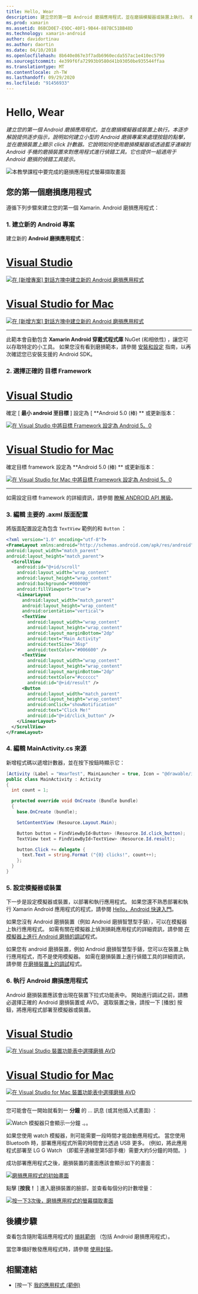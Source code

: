 ```yaml
---
title: Hello, Wear
description: 建立您的第一個 Android 磨損應用程式，並在磨損模擬器或裝置上執行。 本逐步解說提供逐步指示，說明如何建立小型的 Android 磨損專案來處理按鈕的點擊，並在磨損裝置上顯示 click 計數器。 它說明如何使用磨損模擬器或透過藍牙連線到 Android 手機的磨損裝置來對應用程式進行偵錯工具。 它也提供一組適用于 Android 磨損的偵錯工具提示。
ms.prod: xamarin
ms.assetid: 86BCD0E7-E9DC-40F1-9B44-887BC51BB48D
ms.technology: xamarin-android
author: davidortinau
ms.author: daortin
ms.date: 04/10/2018
ms.openlocfilehash: 8b640e867e3f7adb6960ecda557ac1e410ec5799
ms.sourcegitcommit: 4e399f6fa72993b9580d41b93050be935544ffaa
ms.translationtype: MT
ms.contentlocale: zh-TW
ms.lasthandoff: 09/29/2020
ms.locfileid: "91456933"
---
```

# <a name="hello-wear"></a>Hello, Wear

_建立您的第一個 Android 磨損應用程式，並在磨損模擬器或裝置上執行。本逐步解說提供逐步指示，說明如何建立小型的 Android 磨損專案來處理按鈕的點擊，並在磨損裝置上顯示 click 計數器。它說明如何使用磨損模擬器或透過藍牙連線到 Android 手機的磨損裝置來對應用程式進行偵錯工具。它也提供一組適用于 Android 磨損的偵錯工具提示。_

![本教學課程中要完成的磨損應用程式螢幕擷取畫面](hello-wear-images/example.png)

## <a name="your-first-wear-app"></a>您的第一個磨損應用程式

遵循下列步驟來建立您的第一個 Xamarin. Android 磨損應用程式：

### <a name="1-create-a-new-android-project"></a>1. 建立新的 Android 專案

建立新的 **Android 磨損應用程式**：

<!-- markdownlint-disable MD001 -->

# <a name="visual-studio"></a>[Visual Studio](#tab/windows)

[![在 [新增專案] 對話方塊中建立新的 Android 磨損應用程式](hello-wear-images/vs/new-solution-sml.w157.png)](hello-wear-images/vs/new-solution.w157.png#lightbox)

# <a name="visual-studio-for-mac"></a>[Visual Studio for Mac](#tab/macos)

[![在 [新增方案] 對話方塊中建立新的 Android 磨損應用程式](hello-wear-images/xs/new-solution-sml.png)](hello-wear-images/xs/new-solution.png#lightbox)

-----

此範本會自動包含 **Xamarin Android 穿戴式程式庫** NuGet (和相依性) ，讓您可以存取特定的小工具。 如果您沒有看到磨損範本，請參閱 [安裝和設定](~/android/wear/get-started/installation.md) 指南，以再次確認您已安裝支援的 Android SDK。 

### <a name="2-choose-the-correct-target-framework"></a>2. 選擇正確的 **目標 Framework**

# <a name="visual-studio"></a>[Visual Studio](#tab/windows)

確定 [ **最小 android 至目標** ] 設定為 [ **Android 5.0 (棒) ** 或更新版本： 

[![在 Visual Studio 中將目標 Framework 設定為 Android 5。0](hello-wear-images/vs/target-framework-sml.png)](hello-wear-images/vs/target-framework.png#lightbox)

# <a name="visual-studio-for-mac"></a>[Visual Studio for Mac](#tab/macos)

確定目標 framework 設定為 **Android 5.0 (棒) ** 或更新版本：

[![在 Visual Studio for Mac 中將目標 Framework 設定為 Android 5。0](hello-wear-images/xs/target-framework-sml.png)](hello-wear-images/xs/target-framework.png#lightbox)

-----

如需設定目標 framework 的詳細資訊，請參閱 [瞭解 ANDROID API 層級](~/android/app-fundamentals/android-api-levels.md)。

### <a name="3-edit-the-mainaxml-layout"></a>3. 編輯 **主要的 .axml** 版面配置

將版面配置設定為包含 `TextView` 範例的和 `Button` ： 

```xml
<?xml version="1.0" encoding="utf-8"?>
<FrameLayout xmlns:android="http://schemas.android.com/apk/res/android"
android:layout_width="match_parent"
android:layout_height="match_parent">
  <ScrollView
    android:id="@+id/scroll"
    android:layout_width="wrap_content"
    android:layout_height="wrap_content"
    android:background="#000000"
    android:fillViewport="true">
    <LinearLayout
      android:layout_width="match_parent"
      android:layout_height="wrap_content"
      android:orientation="vertical">
      <TextView
        android:layout_width="wrap_content"
        android:layout_height="wrap_content"
        android:layout_marginBottom="2dp"
        android:text="Main Activity"
        android:textSize="36sp"
        android:textColor="#006600" />
      <TextView
        android:layout_width="wrap_content"
        android:layout_height="wrap_content"
        android:layout_marginBottom="2dp"
        android:textColor="#cccccc"
        android:id="@+id/result" />
      <Button
        android:layout_width="match_parent"
        android:layout_height="wrap_content"
        android:onClick="showNotification"
        android:text="Click Me!"
        android:id="@+id/click_button" />
    </LinearLayout>
  </ScrollView>
</FrameLayout>
```

### <a name="4-edit-the-mainactivitycs-source"></a>4. 編輯 **MainActivity.cs** 來源

新增程式碼以遞增計數器，並在按下按鈕時顯示它： 

```csharp
[Activity (Label = "WearTest", MainLauncher = true, Icon = "@drawable/icon")]
public class MainActivity : Activity
{
  int count = 1;

  protected override void OnCreate (Bundle bundle)
  {
    base.OnCreate (bundle);

    SetContentView (Resource.Layout.Main);

    Button button = FindViewById<Button> (Resource.Id.click_button);
    TextView text = FindViewById<TextView> (Resource.Id.result);

    button.Click += delegate {
      text.Text = string.Format ("{0} clicks!", count++);
    };
  }
}
```

### <a name="5-setup-an-emulator-or-device"></a>5. 設定模擬器或裝置

下一步是設定模擬器或裝置，以部署和執行應用程式。 如果您還不熟悉部署和執行 Xamarin Android 應用程式的程式，請參閱 [Hello，Android 快速入門](~/android/get-started/hello-android/hello-android-quickstart.md)。

如果您沒有 Android 磨損裝置（例如 Android 磨損智慧型手錶），可以在模擬器上執行應用程式。 如需有關在模擬器上偵測損耗應用程式的詳細資訊，請參閱 [在模擬器上進行 Android 磨損的調試](~/android/wear/deploy-test/debug-on-emulator.md)程式。

如果您有 android 磨損裝置，例如 Android 磨損智慧型手錶，您可以在裝置上執行應用程式，而不是使用模擬器。 如需在磨損裝置上進行偵錯工具的詳細資訊，請參閱 [在磨損裝置上的調試](~/android/wear/deploy-test/debug-on-device.md)程式。

### <a name="6-run-the-android-wear-app"></a>6. 執行 Android 磨損應用程式

Android 磨損裝置應該會出現在裝置下拉式功能表中。 開始進行調試之前，請務必選擇正確的 Android 磨損裝置或 AVD。 選取裝置之後，請按一下 [播放] 按鈕，將應用程式部署至模擬器或裝置。

# <a name="visual-studio"></a>[Visual Studio](#tab/windows)

[![在 Visual Studio 裝置功能表中選擇磨損 AVD](hello-wear-images/vs/choose-wear-sim.png)](hello-wear-images/vs/choose-wear-sim.png#lightbox)

# <a name="visual-studio-for-mac"></a>[Visual Studio for Mac](#tab/macos)

[![在 Visual Studio for Mac 裝置功能表中選擇磨損 AVD](hello-wear-images/xs/choose-wear-sim.png)](hello-wear-images/xs/choose-wear-sim.png#lightbox)

-----

您可能會在一開始就看到一 **分鐘** 的 ... 訊息 (或其他插入式畫面) ： 

![Watch 模擬器只會顯示一分鐘 .。。](hello-wear-images/please-wait.png)

如果您使用 watch 模擬器，則可能需要一段時間才能啟動應用程式。 當您使用 Bluetooth 時，部署應用程式所需的時間會比透過 USB 更多。  (例如，將此應用程式部署至 LG G Watch （即藍牙連線至第5部手機）需要大約5分鐘的時間。 ) 

成功部署應用程式之後，磨損裝置的畫面應該會顯示如下的畫面：

[![磨損應用程式的初始畫面](hello-wear-images/mainactivity-screen.png)](hello-wear-images/mainactivity-screen.png#lightbox)

點擊 [**按我！** ] 進入磨損裝置的臉部，並查看每個分的計數增量：

[![按一下3次後，磨損應用程式的螢幕擷取畫面](hello-wear-images/mainactivity-counts.png)](hello-wear-images/mainactivity-counts.png#lightbox)

## <a name="next-steps"></a>後續步驟

查看包含隨附電話應用程式的 [損耗範例](/samples/browse/?products=xamarin&term=Xamarin.Android%2bwear) （包括 Android 磨損應用程式）。

當您準備好散發應用程式時，請參閱 [使用封裝](~/android/wear/deploy-test/packaging.md)。

## <a name="related-links"></a>相關連結

- [按一下 [我的應用程式 (範例) ](/samples/xamarin/monodroid-samples/wear-weartest)